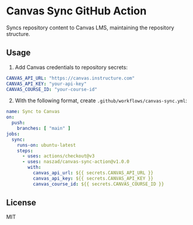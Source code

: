 # Canvas Sync GitHub Action

Syncs repository content to Canvas LMS, maintaining the repository structure.

## Usage

1. Add Canvas credentials to repository secrets:
```yaml
CANVAS_API_URL: "https://canvas.instructure.com"
CANVAS_API_KEY: "your-api-key"
CANVAS_COURSE_ID: "your-course-id"
```

2. With the following format, create `.github/workflows/canvas-sync.yml`:
```yaml
name: Sync to Canvas
on:
  push:
    branches: [ "main" ]
jobs:
  sync:
    runs-on: ubuntu-latest
    steps:
      - uses: actions/checkout@v3
      - uses: naszad/canvas-sync-action@v1.0.0
        with:
          canvas_api_url: ${{ secrets.CANVAS_API_URL }}
          canvas_api_key: ${{ secrets.CANVAS_API_KEY }}
          canvas_course_id: ${{ secrets.CANVAS_COURSE_ID }}
```

## License

MIT

